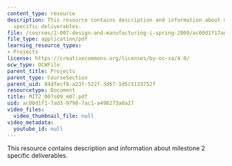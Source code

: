 ```yaml
---
content_type: resource
description: This resource contains description and information about milestone 2
  specific deliverables.
file: /courses/2-007-design-and-manufacturing-i-spring-2009/ac00d1f17ad397907ac1a498273a0a27_MIT2_007s09_m07.pdf
file_type: application/pdf
learning_resource_types:
- Projects
license: https://creativecommons.org/licenses/by-nc-sa/4.0/
ocw_type: OCWFile
parent_title: Projects
parent_type: CourseSection
parent_uid: 84dfecf8-a23f-522f-3d67-1d5c5133752f
resourcetype: Document
title: MIT2_007s09_m07.pdf
uid: ac00d1f1-7ad3-9790-7ac1-a498273a0a27
video_files:
  video_thumbnail_file: null
video_metadata:
  youtube_id: null
---
```

This resource contains description and information about milestone 2 specific deliverables.